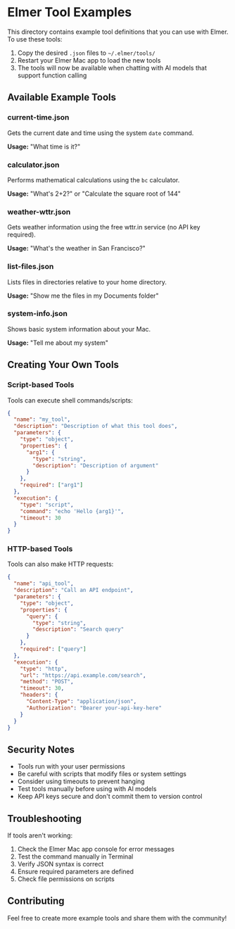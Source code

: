 # Elmer Tool Examples

This directory contains example tool definitions that you can use with Elmer. To use these tools:

1. Copy the desired `.json` files to `~/.elmer/tools/`
2. Restart your Elmer Mac app to load the new tools
3. The tools will now be available when chatting with AI models that support function calling

## Available Example Tools

### current-time.json
Gets the current date and time using the system `date` command.

**Usage:** "What time is it?"

### calculator.json
Performs mathematical calculations using the `bc` calculator.

**Usage:** "What's 2+2?" or "Calculate the square root of 144"

### weather-wttr.json
Gets weather information using the free wttr.in service (no API key required).

**Usage:** "What's the weather in San Francisco?"

### list-files.json
Lists files in directories relative to your home directory.

**Usage:** "Show me the files in my Documents folder"

### system-info.json
Shows basic system information about your Mac.

**Usage:** "Tell me about my system"

## Creating Your Own Tools

### Script-based Tools
Tools can execute shell commands/scripts:

```json
{
  "name": "my_tool",
  "description": "Description of what this tool does",
  "parameters": {
    "type": "object",
    "properties": {
      "arg1": {
        "type": "string",
        "description": "Description of argument"
      }
    },
    "required": ["arg1"]
  },
  "execution": {
    "type": "script",
    "command": "echo 'Hello {arg1}'",
    "timeout": 30
  }
}
```

### HTTP-based Tools
Tools can also make HTTP requests:

```json
{
  "name": "api_tool",
  "description": "Call an API endpoint",
  "parameters": {
    "type": "object",
    "properties": {
      "query": {
        "type": "string",
        "description": "Search query"
      }
    },
    "required": ["query"]
  },
  "execution": {
    "type": "http",
    "url": "https://api.example.com/search",
    "method": "POST",
    "timeout": 30,
    "headers": {
      "Content-Type": "application/json",
      "Authorization": "Bearer your-api-key-here"
    }
  }
}
```

## Security Notes

- Tools run with your user permissions
- Be careful with scripts that modify files or system settings
- Consider using timeouts to prevent hanging
- Test tools manually before using with AI models
- Keep API keys secure and don't commit them to version control

## Troubleshooting

If tools aren't working:

1. Check the Elmer Mac app console for error messages
2. Test the command manually in Terminal
3. Verify JSON syntax is correct
4. Ensure required parameters are defined
5. Check file permissions on scripts

## Contributing

Feel free to create more example tools and share them with the community!